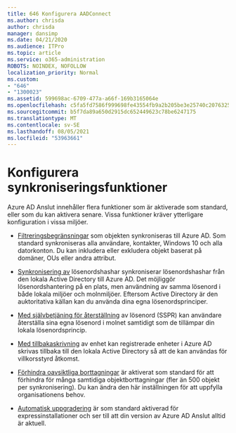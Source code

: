 ```yaml
---
title: 646 Konfigurera AADConnect
ms.author: chrisda
author: chrisda
manager: dansimp
ms.date: 04/21/2020
ms.audience: ITPro
ms.topic: article
ms.service: o365-administration
ROBOTS: NOINDEX, NOFOLLOW
localization_priority: Normal
ms.custom:
- "646"
- "1300023"
ms.assetid: 599698ac-6709-477a-a66f-169b3165064e
ms.openlocfilehash: c5fa5fd7586f999698fe43554fb9a2b205be3e25740c20763254a38d41297e0c
ms.sourcegitcommit: b5f7da89a650d2915dc652449623c78be6247175
ms.translationtype: MT
ms.contentlocale: sv-SE
ms.lasthandoff: 08/05/2021
ms.locfileid: "53963661"
---
```

# <a name="configure-sync-features"></a>Konfigurera synkroniseringsfunktioner

Azure AD Anslut innehåller flera funktioner som är aktiverade som standard, eller som du kan aktivera senare. Vissa funktioner kräver ytterligare konfiguration i vissa miljöer.

- [Filtreringsbegränsningar](https://docs.microsoft.com/azure/active-directory/connect/active-directory-aadconnectsync-configure-filtering) som objekten synkroniseras till Azure AD. Som standard synkroniseras alla användare, kontakter, Windows 10 och alla datorkonton. Du kan inkludera eller exkludera objekt baserat på domäner, OUs eller andra attribut.

- [Synkronisering av](https://docs.microsoft.com/azure/active-directory/connect/active-directory-aadconnectsync-implement-password-hash-synchronization) lösenordshashar synkroniserar lösenordshashar från den lokala Active Directory till Azure AD. Det möjliggör lösenordshantering på en plats, men användning av samma lösenord i både lokala miljöer och molnmiljöer. Eftersom Active Directory är den auktoritativa källan kan du använda dina egna lösenordsprinciper.

- [Med självbetjäning för återställning](https://docs.microsoft.com/azure/active-directory/authentication/quickstart-sspr) av lösenord (SSPR) kan användare återställa sina egna lösenord i molnet samtidigt som de tillämpar din lokala lösenordsprincip.

- [Med tillbakaskrivning](https://docs.microsoft.com/azure/active-directory/connect/active-directory-aadconnect-feature-device-writeback) av enhet kan registrerade enheter i Azure AD skrivas tillbaka till den lokala Active Directory så att de kan användas för villkorsstyrd åtkomst.

- [Förhindra oavsiktliga borttagningar](https://docs.microsoft.com/azure/active-directory/connect/active-directory-aadconnectsync-feature-prevent-accidental-deletes) är aktiverat som standard för att förhindra för många samtidiga objektborttagningar (fler än 500 objekt per synkronisering). Du kan ändra den här inställningen för att uppfylla organisationens behov.

- [Automatisk uppgradering](https://docs.microsoft.com/azure/active-directory/connect/active-directory-aadconnect-feature-automatic-upgrade) är som standard aktiverad för expressinstallationer och ser till att din version av Azure AD Anslut alltid är aktuell.
